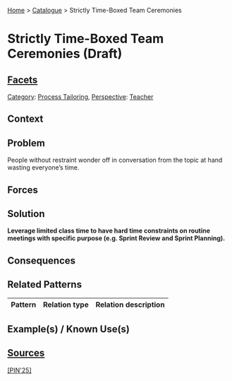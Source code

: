 [Home](../README.md) > [Catalogue](../Patterns_catalogue.md) > Strictly Time-Boxed Team Ceremonies

# Strictly Time-Boxed Team Ceremonies (Draft)

## [Facets](facets/facets.md)

[Category](facets/categories/categories.md): [Process Tailoring](facets/categories/Process_Tailoring.md), [Perspective](facets/perspectives/perspectives.md): [Teacher](facets/perspectives/Teacher.md)

## Context

## Problem

People without restraint wonder off in conversation from the topic at hand wasting everyone’s time.

## Forces

## Solution

**Leverage limited class time to have hard time constraints on routine meetings with specific purpose (e.g. Sprint Review and Sprint Planning).**

## Consequences

## Related Patterns

|Pattern|Relation type|Relation description|
|--|--|--|
 
## Example(s) / Known Use(s)

## [Sources](../References.md)

[[PIN'25]](publications/pin25/pin25.md)
